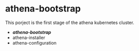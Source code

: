 # athena-bootstrap

This porject is the first stage of the athena kubernetes cluster.

- ***athena-bootstrap***
- athena-installer
- athena-configuration
